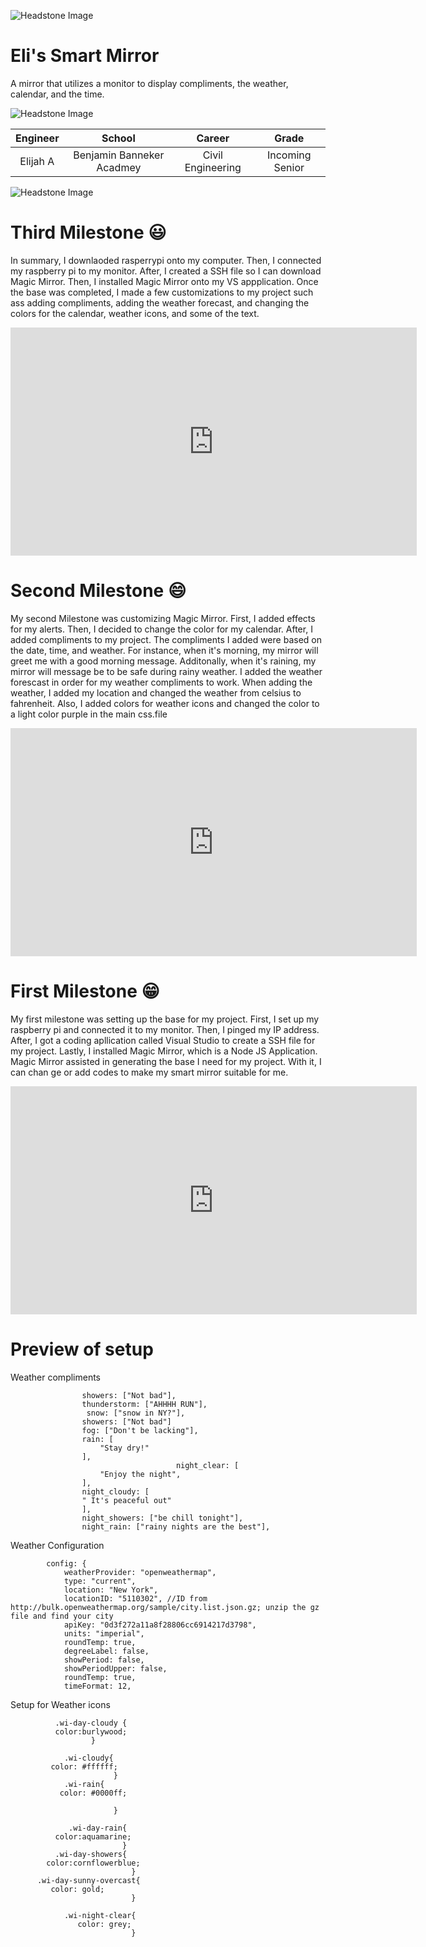 ![Headstone Image](https://raw.githubusercontent.com/BlueStampEng/BSE_Template_Portfolio/de8633f62b5da2234992a0178a6a72fd6df7e7e1/branding/BlueStamp-Logo.svg)

# Eli's Smart Mirror
A mirror that utilizes a monitor to display compliments, the weather, calendar, and the time.

![Headstone Image](MMss.png)

| **Engineer** | **School** | **Career** | **Grade** |
|:--:|:--:|:--:|:--:|
|Elijah A |Benjamin Banneker Acadmey | Civil Engineering | Incoming Senior


![Headstone Image](Face.jpg)

 


# Third Milestone 😃
In summary, I downlaoded rasperrypi onto my computer. Then, I connected my raspberry pi to my monitor. After, I created a SSH file so I can download Magic Mirror. Then, I installed Magic Mirror onto my VS appplication. Once the base was completed, I made a few customizations to my project such ass adding compliments, adding the weather forecast, and changing the colors for the calendar, weather icons, and some of the text.

<iframe width="650" height="365" src="https://www.youtube.com/embed/mhA53ow2ehU" title="Eli A Milestone 3" frameborder="0" allow="accelerometer; autoplay; clipboard-write; encrypted-media; gyroscope; picture-in-picture" allowfullscreen></iframe>
 
 
# Second Milestone 😄
My second Milestone was customizing Magic Mirror. First, I added effects for my alerts. Then, I decided to change the color for my calendar. After, I  added compliments to my project. The compliments I added were based on the date, time, and weather. For instance, when it's morning, my mirror will greet me with a good morning message. Additonally, when it's raining, my mirror will message be to be safe during rainy weather. I added the weather forescast in order for my weather compliments to work. When adding the weather, I added my location and changed the weather from celsius to fahrenheit. Also, I added colors for weather icons and changed the color to a light color purple in the main css.file

<iframe width="650" height="365" src="https://www.youtube.com/embed/MqkOFSvBFJ4" title="Eli A Milestone 2" frameborder="0" allow="accelerometer; autoplay; clipboard-write; encrypted-media; gyroscope; picture-in-picture" allowfullscreen></iframe>

# First Milestone 😁
My first milestone was setting up the base for my project. First, I set up my raspberry pi and connected it to my monitor. Then, I pinged my IP address. After, I got a coding apllication called Visual Studio to create a SSH file for my project. Lastly, I installed Magic Mirror, which is a Node JS Application. Magic Mirror assisted in generating the base I need for my project. With it, I can chan ge or add codes to make my smart mirror suitable for me.

  <iframe width="650" height="365" src="https://www.youtube.com/embed/HZR-vvzeD9Q" title="YouTube video player" frameborder="0" allow="accelerometer; autoplay; clipboard-write; encrypted-media; gyroscope; picture-in-picture" allowfullscreen></iframe>

 # Preview of setup
 Weather compliments

					showers: ["Not bad"],
					thunderstorm: ["AHHHH RUN"],
					 snow: ["snow in NY?"],
					showers: ["Not bad"]
					fog: ["Don't be lacking"],
					rain: [
						"Stay dry!"
					],
                                         night_clear: [
						"Enjoy the night",
					],
					night_cloudy: [
					" It's peaceful out"
					],
					night_showers: ["be chill tonight"],
					night_rain: ["rainy nights are the best"],
					
     
   Weather Configuration 
 	                
			
			config: {
				weatherProvider: "openweathermap",
				type: "current",
				location: "New York",
				locationID: "5110302", //ID from http://bulk.openweathermap.org/sample/city.list.json.gz; unzip the gz file and find your city
				apiKey: "0d3f272a11a8f28806cc6914217d3798",
				units: "imperial",
				roundTemp: true,
				degreeLabel: false,
				showPeriod: false,
				showPeriodUpper: false,
				roundTemp: true,
				timeFormat: 12,
				
				
  Setup for Weather icons
        	

              .wi-day-cloudy {
              color:burlywood;
                      }

                .wi-cloudy{
             color: #ffffff;
                           }
                .wi-rain{
               color: #0000ff;

                           }

                 .wi-day-rain{
              color:aquamarine;
                             }
              .wi-day-showers{
            color:cornflowerblue;
                               }
          .wi-day-sunny-overcast{
             color: gold;
                               }

                .wi-night-clear{
                   color: grey;
                               }
